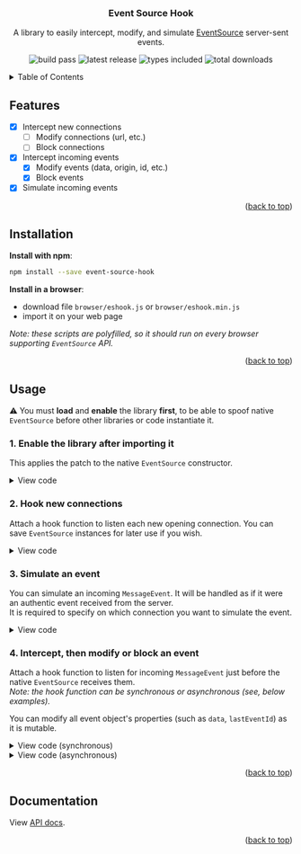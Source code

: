 <div id="top"></div>

<!-- PROJECT TITLE -->
<br />
<div align="center">
  <h3 align="center">Event Source Hook</h3>
  
A library to easily intercept, modify, and simulate [EventSource](https://developer.mozilla.org/en-US/docs/Web/API/EventSource) server-sent events.

![build pass](https://img.shields.io/github/workflow/status/Akwd22/event-source-hook/Node.js%20CI)
![latest release](https://img.shields.io/npm/v/event-source-hook?label=release)
![types included](https://img.shields.io/npm/types/event-source-hook)
![total downloads](https://img.shields.io/npm/dt/event-source-hook)

</div>

<!-- TABLE OF CONTENTS -->
<details>
  <summary>Table of Contents</summary>
  <ol>
    <li><a href="#features">Features</a></li>
    <li><a href="#installation">Installation</a></li>
    <li><a href="#usage">Usage</a></li>
    <li><a href="#documentation">Documentation</a></li>
  </ol>
</details>

<!-- FEATURES -->

## Features

- [x] Intercept new connections
  - [ ] Modify connections (url, etc.)
  - [ ] Block connections
- [x] Intercept incoming events
  - [x] Modify events (data, origin, id, etc.)
  - [x] Block events
- [x] Simulate incoming events

<p align="right">(<a href="#top">back to top</a>)</p>

<!-- INSTALLATION -->

## Installation

**Install with npm**:

```sh
npm install --save event-source-hook
```

**Install in a browser**:

- download file `browser/eshook.js` or `browser/eshook.min.js`
- import it on your web page

_Note: these scripts are polyfilled, so it should run on every browser supporting `EventSource` API._

<p align="right">(<a href="#top">back to top</a>)</p>

<!-- USAGE -->

## Usage

⚠️ You must **load** and **enable** the library **first**, to be able to spoof native `EventSource` before other libraries or code instantiate it.

### 1. Enable the library after importing it

This applies the patch to the native `EventSource` constructor.

<details>
  <summary>View code</summary>
  <p>

**In Node**:

```js
import ESHook from "event-source-hook";
ESHook.enable();
```

**In a browser**:

```js
// In a browser, the library object is exposed globally.
ESHook.enable();
```

  </p>
</details>

### 2. Hook new connections

Attach a hook function to listen each new opening connection. You can save `EventSource` instances for later use if you wish.

<details>
  <summary>View code</summary>
  <p>

```js
const connections = [];

ESHook.createHook = (eventSource) => {
  console.log("New connection:", eventSource);
  connections.push(eventSource);
};
```

  </p>
</details>

### 3. Simulate an event

You can simulate an incoming `MessageEvent`. It will be handled as if it were an authentic event received from the server.  
It is required to specify on which connection you want to simulate the event.

<details>
  <summary>View code</summary>
  <p>

```js
// Connection where the event should be received.
const eventSource = connections[0];
// Event type: can be anything.
const type = "message";
// Event options.
// See: https://developer.mozilla.org/en-US/docs/Web/API/MessageEvent/MessageEvent#options
const options = {
  data: { foo: "bar" },
  lastEventId: "id",
};

ESHook.simulate(eventSource, type, options);
```

_Note: the `simulated` property is set to `true` on the `MessageEvent` object. Thus, it is possible to detect the simulated event like in section 4 just below._

  </p>
</details>

### 4. Intercept, then modify or block an event

Attach a hook function to listen for incoming `MessageEvent` just before the native `EventSource` receives them.  
_Note: the hook function can be synchronous or asynchronous (see, below examples)._

You can modify all event object's properties (such as `data`, `lastEventId`) as it is mutable.

<details>
  <summary>View code (synchronous)</summary>
  <p>

Return the (modified) event or `null` to block the event.

```js
EventSourceHook.eventHook = (type, event, eventSource) => {
  // Block incoming events with type `message`.
  if (type === "message") {
    return null;
  }

  // Modify incoming events data from URL `https://test`.
  if (eventSource.url === "https://test") {
    const data = JSON.parse(event.data);
    data.foo = "new value";
    event.data = JSON.stringify(data);

    return event;
  }

  // Detect simulated events.
  if (event.simulated) {
    console.log("This event was simulated by the library.");
  }

  // Leave the other events as they are.
  return event;
};
```

  </p>
</details>

<details>
  <summary>View code (asynchronous)</summary>
  <p>

To make the hook function asynchronous, include the optional `result` callback parameter, and call it to return the (modified) event or `null` to block the event.

**Example with promise**:

```js
EventSourceHook.eventHook = (type, event, eventSource, result) => {
  // Block incoming events with type `message`.
  if (type === "message") {
    result(null);
    return;
  }

  // Modify incoming events data from URL `https://test`.
  if (eventSource.url === "https://test") {
    fetchData().then((data) => {
      event.data = JSON.stringify(data);
      result(event);
    });

    return;
  }

  // Leave the other events as they are.
  result(event);
};
```

**Example with async/await**:

```js
EventSourceHook.eventHook = async (type, event, eventSource, result) => {
  // Block incoming events with type `message`.
  if (type === "message") {
    result(null);
    return;
  }

  // Modify incoming events data from URL `https://test`.
  if (eventSource.url === "https://test") {
    const data = await fetchData();
    event.data = JSON.stringify(data);

    result(event);
    return;
  }

  // Leave the other events as they are.
  result(event);
};
```

  </p>
</details>

<p align="right">(<a href="#top">back to top</a>)</p>

<!-- DOCUMENTATION -->

## Documentation

View [API docs](https://github.com/Akwd22/event-source-hook/wiki/API-Documentation).

<p align="right">(<a href="#top">back to top</a>)</p>
